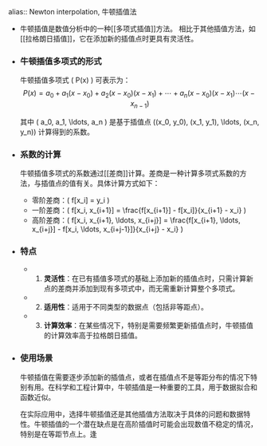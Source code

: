 alias:: Newton interpolation, 牛顿插值法

- 牛顿插值是数值分析中的一种[[多项式插值]]方法。
  相比于其他插值方法，如[[拉格朗日插值]]，它在添加新的插值点时更具有灵活性。
- ### 牛顿插值多项式的形式
  牛顿插值多项式 \( P(x) \) 可表示为：
  $$ P(x) = a_0 + a_1(x - x_0) + a_2(x - x_0)(x - x_1) + \cdots + a_n(x - x_0)(x - x_1) \cdots (x - x_{n-1}) $$
  
  其中 \( a_0, a_1, \ldots, a_n \) 是基于插值点 \((x_0, y_0), (x_1, y_1), \ldots, (x_n, y_n)\) 计算得到的系数。
- ### 系数的计算
  牛顿插值多项式的系数通过[[差商]]计算。差商是一种计算多项式系数的方法，与插值点的值有关。具体计算方式如下：
	- 零阶差商：\( f[x_i] = y_i \)
	- 一阶差商：\( f[x_i, x_{i+1}] = \frac{f[x_{i+1}] - f[x_i]}{x_{i+1} - x_i} \)
	- 高阶差商：\( f[x_i, x_{i+1}, \ldots, x_{i+j}] = \frac{f[x_{i+1}, \ldots, x_{i+j}] - f[x_i, \ldots, x_{i+j-1}]}{x_{i+j} - x_i} \)
- ### 特点
	- 1. **灵活性**：在已有插值多项式的基础上添加新的插值点时，只需计算新点的差商并添加到现有多项式中，而无需重新计算整个多项式。
	- 2. **适用性**：适用于不同类型的数据点（包括非等距点）。
	- 3. **计算效率**：在某些情况下，特别是需要频繁更新插值点时，牛顿插值的计算效率高于拉格朗日插值。
- ### 使用场景
  
  牛顿插值在需要逐步添加新的插值点，或者在插值点不是等距分布的情况下特别有用。在科学和工程计算中，牛顿插值是一种重要的工具，用于数据拟合和函数近似。
  
  在实际应用中，选择牛顿插值还是其他插值方法取决于具体的问题和数据特性。牛顿插值的一个潜在缺点是在高阶插值时可能会出现数值不稳定的情况，特别是在等距节点上。逢